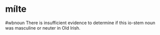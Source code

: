 # mílte
#wbnoun
There is insufficient evidence to determine if this io-stem noun was masculine or neuter in Old Irish.